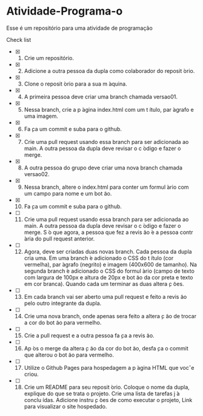 # Atividade-Programa-o
Esse é um repositório para uma atividade de programação 

Check list
- [x] 1. Crie um repositório.
- [x] 2. Adicione a outra pessoa da dupla como colaborador do reposit ́orio.
- [x] 3. Clone o reposit ́orio para a sua m ́aquina.
- [x] 4. A primeira pessoa deve criar uma branch chamada versao01.
- [x] 5. Nessa branch, crie a p ́agina index.html com um t ́ıtulo, par ́agrafo e uma imagem.
- [x] 6. Fa ̧ca um commit e suba para o github.
- [x] 7. Crie uma pull request usando essa branch para ser adicionada ao main. A outra pessoa da dupla
deve revisar o c ́odigo e fazer o merge.
- [x] 8. A outra pessoa do grupo deve criar uma nova branch chamada versao02.
- [x] 9. Nessa branch, altere o index.html para conter um formul ́ario com um campo para nome e um
bot ̃ao.
- [x] 10. Fa ̧ca um commit e suba para o github.
- [ ] 11. Crie uma pull request usando essa branch para ser adicionada ao main. A outra pessoa da dupla
deve revisar o c ́odigo e fazer o merge. S ́o que agora, a pessoa que fez a revis ̃ao  ́e a pessoa contr ́aria
do pull request anterior.
- [ ] 12. Agora, deve ser criadas duas novas branch. Cada pessoa da dupla cria uma. Em uma branch  ́e
adicionado o CSS do t ́ıtulo (cor vermelha), par ́agrafo (negrito) e imagem (400x600 de tamanho).
Na segunda branch  ́e adicionado o CSS do formul ́ario (campo de texto com largura de 100px e
altura de 20px e bot ̃ao da cor preta e texto em cor branca). Quando cada um terminar as duas
altera ̧c ̃oes.
- [ ] 13. Em cada branch vai ser aberto uma pull request e feito a revis ̃ao pelo outro integrante da dupla.
- [ ] 14. Crie uma nova branch, onde apenas sera feito a altera ̧c ̃ao de trocar a cor do bot ̃ao para vermelho.
- [ ] 15. Crie a pull request e a outra pessoa fa ̧ca a revis ̃ao.
- [ ] 16. Ap ́os o merge da altera ̧c ̃ao da cor do bot ̃ao, desfa ̧ca o commit que alterou o bot ̃ao para vermelho.
- [ ] 17. Utilize o Github Pages para hospedagem a p ́agina HTML que vocˆe criou.
- [ ] 18. Crie um README para seu reposit ́orio. Coloque o nome da dupla, explique do que se trata o
projeto. Crie uma lista de tarefas j ́a conclu ́ıdas. Adicione instru ̧c ̃oes de como executar o projeto,
Link para visualizar o site hospedado.
